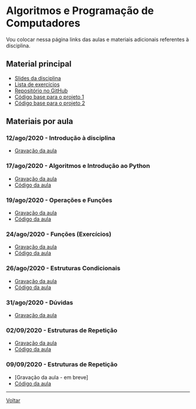# Algoritmos e Programação de Computadores

Vou colocar nessa página links das aulas e materiais adicionais referentes à disciplina.

## Material principal

* [Slides da disciplina](/./assets/algprog/slides.pdf)
* [Lista de exercícios](/./assets/algprog/exercicios.pdf)
* [Repositório no GitHub](https://github.com/victor0machado/2020.2-algprog)
* [Código base para o projeto 1](https://github.com/victor0machado/2020.2-algprog/blob/master/Projetos/dados.py)
* [Código base para o projeto 2](https://github.com/victor0machado/2020.2-algprog/blob/master/Projetos/chute.py)

## Materiais por aula

### 12/ago/2020 - Introdução à disciplina

* [Gravação da aula](https://ca.bbcollab.com/recording/fc87050967e04ac1adc09c2c451cc550)

### 17/ago/2020 - Algoritmos e Introdução ao Python

* [Gravação da aula](https://ca.bbcollab.com/recording/06fa08f445b142259ec1c71bd1eb1ea4)
* [Código da aula](https://github.com/victor0machado/2020.2-algprog/blob/master/aulas/aula_01.py)

### 19/ago/2020 - Operações e Funções

* [Gravação da aula](https://ca.bbcollab.com/recording/7df2255ed23b440db03fd6d384c2f0e6)
* [Código da aula](https://github.com/victor0machado/2020.2-algprog/blob/master/aulas/aula_02.py)

### 24/ago/2020 - Funções (Exercícios)

* [Gravação da aula](https://ca.bbcollab.com/recording/b4d0c3dc5537401ca8137b9cf1f08d57)
* [Código da aula](https://github.com/victor0machado/2020.2-algprog/blob/master/aulas/aula_03.py)

### 26/ago/2020 - Estruturas Condicionais

* [Gravação da aula](https://ca.bbcollab.com/recording/2cb58f738fb4406db5f5deaa6ea8b6bf)
* [Código da aula](https://github.com/victor0machado/2020.2-algprog/blob/master/aulas/aula_04.py)

### 31/ago/2020 - Dúvidas

* [Gravação da aula](https://ca.bbcollab.com/recording/9658d34a61ee4099afe103c4676cc2a6)

### 02/09/2020 - Estruturas de Repetição

* [Gravação da aula](https://ca.bbcollab.com/recording/34cdd247aaa54f1381465ea2fc3f5fb2)
* [Código da aula](https://github.com/victor0machado/2020.2-algprog/blob/master/aulas/aula_06.py)

### 09/09/2020 - Estruturas de Repetição

* [Gravação da aula - em breve]
* [Código da aula](https://github.com/victor0machado/2020.2-algprog/blob/master/aulas/aula_07.py)

---

[Voltar](https://victor0machado.github.io/)
